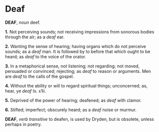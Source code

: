 # Deaf

**DEAF**, _noun_ deef.

**1.** Not perceiving sounds; not receiving impressions from sonorous bodies through the air; as a _deaf_ ear.

**2.** Wanting the sense of hearing; having organs which do not perceive sounds; as a _deaf_ man. It is followed by to before that which ought to be heard; as _deaf_ to the voice of the orator.

**3.** In a metaphorical sense, not listening; not regarding; not moved, persuaded or convinced; rejecting; as _deaf_ to reason or arguments. Men are _deaf_ to the calls of the gospel.

**4.** Without the ability or will to regard spiritual things; unconcerned; as, hear, ye _deaf_ Is. x1ii.

**5.** Deprived of the power of hearing; deafened; as _deaf_ with clamor.

**6.** Stifled; imperfect; obscurely heard; as a _deaf_ noise or murmur.

**DEAF**, _verb transitive_ to deafen, is used by Dryden, but is obsolete, unless perhaps in poetry.